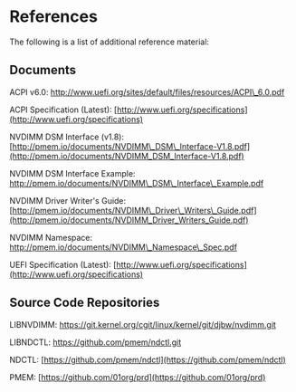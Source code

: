 # References

The following is a list of additional reference material:

## Documents

ACPI v6.0: [http://www.uefi.org/sites/default/files/resources/ACPI\_6.0.pdf ](http://www.uefi.org/sites/default/files/resources/ACPI_6.0.pdf)

ACPI Specification \(Latest\): [http://www.uefi.org/specifications](http://www.uefi.org/specifications)

NVDIMM DSM Interface \(v1.8\): [http://pmem.io/documents/NVDIMM\_DSM\_Interface-V1.8.pdf](http://pmem.io/documents/NVDIMM_DSM_Interface-V1.8.pdf)

NVDIMM DSM Interface Example: [http://pmem.io/documents/NVDIMM\_DSM\_Interface\_Example.pdf ](http://pmem.io/documents/NVDIMM_DSM_Interface_Example.pdf)

NVDIMM Driver Writer's Guide: [http://pmem.io/documents/NVDIMM\_Driver\_Writers\_Guide.pdf](http://pmem.io/documents/NVDIMM_Driver_Writers_Guide.pdf)

NVDIMM Namespace: [http://pmem.io/documents/NVDIMM\_Namespace\_Spec.pdf ](http://pmem.io/documents/NVDIMM_Namespace_Spec.pdf)

UEFI Specification \(Latest\): [http://www.uefi.org/specifications](http://www.uefi.org/specifications)

## Source Code Repositories

LIBNVDIMM: [https://git.kernel.org/cgit/linux/kernel/git/djbw/nvdimm.git ](https://git.kernel.org/cgit/linux/kernel/git/djbw/nvdimm.git)

LIBNDCTL: [https://github.com/pmem/ndctl.git ](https://github.com/pmem/ndctl.git)

NDCTL: [https://github.com/pmem/ndctl](https://github.com/pmem/ndctl)

PMEM: [https://github.com/01org/prd](https://github.com/01org/prd)

